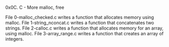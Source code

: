 0x0C. C - More malloc, free

File 0-malloc_checked.c writes a function that allocates memory using malloc.
File 1-string_nconcat.c writes a function that concatenates two strings.
File 2-calloc.c writes a function that allocates memory for an array, using malloc.
File 3-array_range.c writes a function that creates an array of integers.
